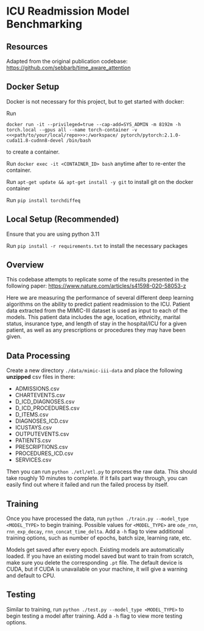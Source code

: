 # ICU Readmission Model Benchmarking

## Resources
Adapted from the original publication codebase: https://github.com/sebbarb/time_aware_attention

## Docker Setup

Docker is not necessary for this project, but to get started with docker:

Run
```
docker run -it --privileged=true --cap-add=SYS_ADMIN -m 8192m -h torch.local --gpus all --name torch-container -v <<<path/to/your/local/repo>>>:/workspace/ pytorch/pytorch:2.1.0-cuda11.8-cudnn8-devel /bin/bash
```
to create a container.

Run `docker exec -it <CONTAINER_ID> bash` anytime after to re-enter the container.

Run `apt-get update && apt-get install -y git` to install git on the docker container

Run `pip install torchdiffeq`


## Local Setup (Recommended)

Ensure that you are using python 3.11

Run `pip install -r requirements.txt` to install the necessary packages

## Overview

This codebase attempts to replicate some of the results presented in the following paper: https://www.nature.com/articles/s41598-020-58053-z

Here we are measuring the performance of several different deep learning algorithms on the ability to predict patient readmission to the ICU. Patient data extracted from the MIMIC-III dataset is used as input to each of the models. This patient data includes the age, location, ethnicity, marital status, insurance type, and length of stay in the hospital/ICU for a given patient, as well as any prescriptions or procedures they may have been given.

## Data Processing

Create a new directory `./data/mimic-iii-data` and place the following **unzipped** csv files in there:
- ADMISSIONS.csv
- CHARTEVENTS.csv
- D_ICD_DIAGNOSES.csv
- D_ICD_PROCEDURES.csv
- D_ITEMS.csv
- DIAGNOSES_ICD.csv
- ICUSTAYS.csv
- OUTPUTEVENTS.csv
- PATIENTS.csv
- PRESCRIPTIONS.csv
- PROCEDURES_ICD.csv
- SERVICES.csv

Then you can run `python ./etl/etl.py` to process the raw data. This should take roughly 10 minutes to complete. If it fails part way through, you can easily find out where it failed and run the failed process by itself.

## Training

Once you have processed the data, run `python ./train.py --model_type <MODEL_TYPE>` to begin training. Possible values for `<MODEL_TYPE>` are `ode_rnn`, `rnn_exp_decay`, `rnn_concat_time_delta`. Add a `-h` flag to view additional training options, such as number of epochs, batch size, learning rate, etc.

Models get saved after every epoch. Existing models are automatically loaded. If you have an existing model saved but want to train from scratch, make sure you delete the corresponding `.pt` file. The default device is CUDA, but if CUDA is unavailable on your machine, it will give a warning and default to CPU.

## Testing

Similar to training, run `python ./test.py --model_type <MODEL_TYPE>` to begin testing a model after training. Add a `-h` flag to view more testing options.